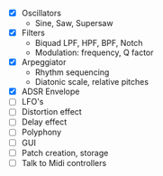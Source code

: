 - [x] Oscillators
    - Sine, Saw, Supersaw
- [x] Filters
    - Biquad LPF, HPF, BPF, Notch
    - Modulation: frequency, Q factor
- [x] Arpeggiator
    - Rhythm sequencing
    - Diatonic scale, relative pitches
- [x] ADSR Envelope
- [ ] LFO's
- [ ] Distortion effect
- [ ] Delay effect
- [ ] Polyphony
- [ ] GUI
- [ ] Patch creation, storage
- [ ] Talk to Midi controllers